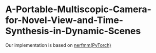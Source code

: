 # A-Portable-Multiscopic-Camera-for-Novel-View-and-Time-Synthesis-in-Dynamic-Scenes

Our implementation is based on [nerfmm(PyTorch)](https://github.com/ActiveVisionLab/nerfmm)
